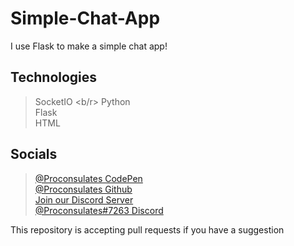 # Simple-Chat-App
I use Flask to make a simple chat app!

## Technologies
> SocketIO <b/r>
> Python <br/>
> Flask <br/>
> HTML

## Socials
> [@Proconsulates CodePen](https://codepen.io/proconsulates/)<br/>
> [@Proconsulates Github](https://github.com/Lucas-02/)<br/>
> [Join our Discord Server](https://discord.st/Legit-Programming)<br/>
> [@Proconsulates#7263 Discord](https://discord.com/channels/@me)<br/>

This repository is accepting pull requests if you have a suggestion
